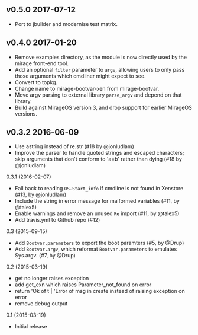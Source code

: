 ## v0.5.0 2017-07-12

* Port to jbuilder and modernise test matrix.

## v0.4.0 2017-01-20

* Remove examples directory, as the module is now directly used by the mirage front-end tool.
* Add an optional `filter` parameter to `argv`, allowing users to only pass those arguments which cmdliner might expect to see.
* Convert to topkg.
* Change name to mirage-bootvar-xen from mirage-bootvar.
* Move argv parsing to external library `parse_argv` and depend on that library.
* Build against MirageOS version 3, and drop support for earlier MirageOS versions.

## v0.3.2 2016-06-09

* Use astring instead of re.str (#18 by @jonludlam)
* Improve the parser to handle quoted strings and escaped characters; skip arguments that don't conform to 'a=b' rather than dying (#18 by @jonludlam)

0.3.1 (2016-02-07)
* Fall back to reading `OS.Start_info` if cmdline is not found in Xenstore (#13, by @jonludlam)
* Include the string in error message for malformed variables (#11, by @talex5)
* Enable warnings and remove an unused `Re` import (#11, by @talex5)
* Add travis.yml to Github repo (#12)

0.3 (2015-09-15)
* Add `Bootvar.parameters` to export the boot paramters (#5, by @Drup)
* Add `Bootvar.argv`, which reformat `Bootvar.parameters` to emulates
  Sys.argv. (#7, by @Drup)

0.2  (2015-03-19)
* get no longer raises exception
* add get_exn which raises Parameter_not_found on error
* return 'Ok of t | 'Error of msg in create instead of raising exception on error
* remove debug output

0.1 (2015-03-19)
* Initial release
